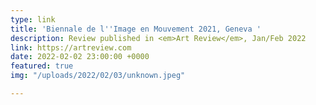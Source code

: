 ```yaml
---
type: link
title: 'Biennale de l''Image en Mouvement 2021, Geneva '
description: Review published in <em>Art Review</em>, Jan/Feb 2022
link: https://artreview.com
date: 2022-02-02 23:00:00 +0000
featured: true
img: "/uploads/2022/02/03/unknown.jpeg"

---
```

